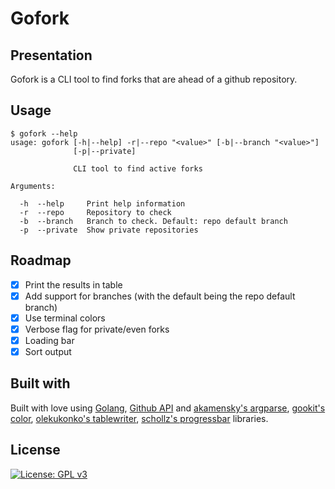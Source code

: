 # Gofork
## Presentation
Gofork is a CLI tool to find forks that are ahead of a github repository.
## Usage
```
$ gofork --help
usage: gofork [-h|--help] -r|--repo "<value>" [-b|--branch "<value>"]
              [-p|--private]

              CLI tool to find active forks

Arguments:

  -h  --help     Print help information
  -r  --repo     Repository to check
  -b  --branch   Branch to check. Default: repo default branch
  -p  --private  Show private repositories
```
## Roadmap
* [x] Print the results in table
* [x] Add support for branches (with the default being the repo default branch)
* [x] Use terminal colors
* [x] Verbose flag for private/even forks
* [x] Loading bar
* [X] Sort output
## Built with
Built with love using [Golang](https://golang.org), [Github API](https://developer.github.com/v3/) and [akamensky's argparse](github.com/akamensky/argparse), [gookit's color](github.com/gookit/color), [olekukonko's tablewriter](github.com/olekukonko/tablewriter), [schollz's progressbar](github.com/schollz/progressbar/v3) libraries.

## License
[![License: GPL v3](https://img.shields.io/badge/License-GPLv3-blue.svg)](https://www.gnu.org/licenses/gpl-3.0)
